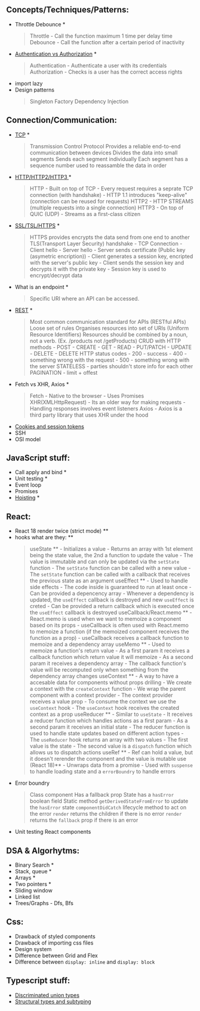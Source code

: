 ## Concepts/Techniques/Patterns:

-   Throttle Debounce \*
    > Throttle
        - Call the function maximum 1 time per delay time
    > Debounce
        - Call the function after a certain period of inactivity
-   [Authentication vs Authorization](https://www.youtube.com/watch?v=zpbAzBgHq0o) \*
    > Authentication
        - Authenticate a user with its credentials
    > Authorization
        - Checks is a user has the correct access rights
-   import lazy
-   Design patterns
    > Singleton
    > Factory
    > Dependency Injection

## Connection/Communication:

-   [TCP](https://www.youtube.com/watch?v=0y6FtKsg6J4) \*
    > Transmission Control Protocol
    > Provides a reliable end-to-end communication between devices
    > Divides the data into small segments
    > Sends each segment individually
    > Each segment has a sequence number used to reassamble the data in order
-   [HTTP/HTTP2/HTTP3 ](https://www.youtube.com/watch?v=a-sBfyiXysI) \*
    > HTTP
        - Built on top of TCP
        - Every request requires a seprate TCP connection (with handshake)
        - HTTP 1.1 introduces "keep-alive" (connection can be reused for requests)
    > HTTP2
        - HTTP STREAMS (multiple requests into a single connection)
    > HTTP3
        - On top of QUIC (UDP)
        - Streams as a first-class citizen
-   [SSL/TSL/HTTPS](https://www.youtube.com/watch?v=j9QmMEWmcfo&t=8s) \*
    > HTTPS provides encrypts the data send from one end to another
    > TLS(Transport Layer Security) handshake
        - TCP Connection
        - Client hello
        - Server hello
        - Server sends certificate (Public key (asymetric encription))
        - Client generates a session key, encripted with the server's public key
        - Client sends the session key and decrypts it with the private key
        - Session key is used to encrypt/decrypt data
-   What is an endpoint \*
    > Specific URI where an API can be accessed.
-   [REST](https://www.youtube.com/watch?v=-mN3VyJuCjM) \*
    > Most common communication standard for APIs (RESTful APIs)
    > Loose set of rules
    > Organises resources into set of URIs (Uniform Resource Identifiers)
    > Resources should be combined by a noun, not a verb. (Ex. /products not /getProducts)
    > CRUD with HTTP methods
        - POST - CREATE
        - GET - READ
        - PUT/PATCH - UPDATE
        - DELETE - DELETE
    > HTTP status codes
        - 200 - success
        - 400 - something wrong with the request
        - 500 - something wrong with the server
    > STATELESS - parties shouldn't store info for each other
    > PAGINATION - limit + offest
-   Fetch vs XHR, Axios \*
    > Fetch
        - Native to the browser
        - Uses Promises
    > XHR(XMLHttpRequest)
        - Its an older way for making requests
        - Handling responses involves event listeners
    > Axios
        -   Axios is a third party library that uses XHR under the hood
-   [Cookies and session tokens](https://www.youtube.com/watch?v=GhrvZ5nUWNg)
-   SSH
-   OSI model

## JavaScript stuff:

-   Call apply and bind \*
-   Unit testing \*
-   Event loop
-   Promises
-   [Hoisting](https://www.youtube.com/watch?v=EvfRXyKa_GI) \*

## React:

-   React 18 render twice (strict mode) \*\*
-   hooks what are they: \*\*
    > useState \*\*
        - Initializes a value
        - Returns an array with 1st element being the state value, the 2nd a function to update the value
        - The value is immutable and can only be updated via the `setState` function
        - The `setState` function can be called with a new value
        - The `setState` function can be called with a callback that receives the previous state as an argument
    > useEffect \*\*
        - Used to handle side effects
        - The code inside is guaranteed to run at least once
        - Can be provided a depencency array
        - Whenever a dependency is updated, the `useEffect` callback is destroyed and new `useEffect` is creted
        - Can be provided a return callback which is executed once the `useEffect` callback is destroyed
    > useCallback/React.memo \*\*
        - React.memo is used when we want to memoize a component based on its props
        - useCallback is often used with React.memo to memoize a function (if the memoized component receives the function as a prop)
        - useCallback receives a callback function to memoize and a dependency array
    > useMemo \*\*
        - Used to memoize a function's return value
        - As a first param it receives a callback function which return value it will memoize
        - As a second param it receives a dependency array
        - The callback function's value will be recomputed only when something from the dependency array changes
    > useContext \*\*
        - A way to have a accesable data for components without props drilling
        - We create a context with the `createContext` function
        - We wrap the parent component with a context provider
        - The context provider receives a value prop
        - To consume the context we use the `useContext` hook
        - The `useContext` hook receives the created context as a prop
    > useReducer \*\*
        - Similar to `useState`
        - It receives a reducer function which handles actions as a first param
        - As a second param it receives an initial state
        - The reducer function is used to handle state updates based on different action types
        - The `useReducer` hook returns an array with two values
        - The first value is the state
        - The second value is a `dispatch` function which allows us to dispatch actions
    > useRef \*\*
        - Ref can hold a value, but it doesn't rerender the component and the value is mutable
    > use (React 18)\*\*
        - Unwraps data from a promise
        - Used with `suspense` to handle loading state and a `errorBoundry` to handle errors
-   Error boundry
    > Class component
    > Has a fallback prop
    > State has a `hasError` boolean field
    > Static method `getDerivedStateFromError` to update the `hasError` state
    > `componentDidCatch` lifecycle method to act on the error
    > `render` returns the children if there is no error
    > `render` returns the `fallback` prop if there is an error
-   Unit testing React components

## DSA & Algorhytms:

-   Binary Search \*
-   Stack, queue \*
-   Arrays \*
-   Two pointers \*
-   Sliding window
-   Linked list
-   Trees/Graphs - Dfs, Bfs

## Css:

-   Drawback of styled components
-   Drawback of importing css files
-   Design system
-   Difference between Grid and Flex
-   Difference between `display: inline` and `display: block`

## Typescript stuff:

-   [Discriminated union types](https://www.youtube.com/watch?v=BnhoHTbGVWY)
-   [Structural types and subtyping](https://www.youtube.com/watch?v=cIhvepd3-n8)
